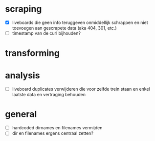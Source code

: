 # scraping
- [x] liveboards die geen info teruggeven onmiddellijk schrappen en niet toevoegen aan gescrapete data (aka 404, 301, etc.)
- [ ] timestamp van de curl bijhouden?
# transforming

# analysis
- [ ] liveboard duplicates verwijderen die voor zelfde trein staan en enkel laatste data en vertraging behouden

# general
- [ ] hardcoded dirnames en filenames vermijden
- [ ] dir en filenames ergens centraal zetten?